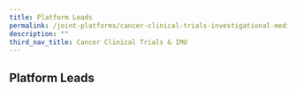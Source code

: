 ```yaml
---
title: Platform Leads
permalink: /joint-platforms/cancer-clinical-trials-investigational-medicine-units/platform-leads/
description: ""
third_nav_title: Cancer Clinical Trials & IMU
---
```

Platform Leads
--------------